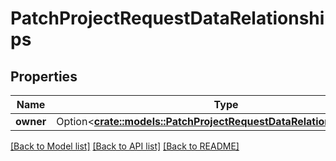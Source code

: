# PatchProjectRequestDataRelationships

## Properties

Name | Type | Description | Notes
------------ | ------------- | ------------- | -------------
**owner** | Option<[**crate::models::PatchProjectRequestDataRelationshipsOwner**](PatchProjectRequest_data_relationships_owner.md)> |  | [optional]

[[Back to Model list]](../README.md#documentation-for-models) [[Back to API list]](../README.md#documentation-for-api-endpoints) [[Back to README]](../README.md)


